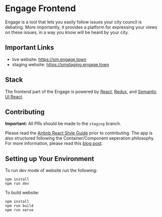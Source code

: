 # Engage Frontend
Engage is a tool that lets you easily follow issues your city council is debating. More importantly, it provides a platform for expressing your views on these issues, in a way you know will be heard by your city.

## Important Links
* live website: https://sm.engage.town
* staging website: https://smstaging.engage.town

## Stack
The frontend part of the Engage is powered by [React](https://reactjs.org/), [Redux](https://redux.js.org/), and [Semantic UI React](https://react.semantic-ui.com/). 

## Contributing
**Important:** All PRs should be made to the `staging` branch.

Please read the [Airbnb React Style Guide](https://github.com/airbnb/javascript/tree/master/react#table-of-contents) prior to contributing. The app is also structured following the Container/Component seperation philosophy. For more information, please read this [blog post](https://medium.com/@dan_abramov/smart-and-dumb-components-7ca2f9a7c7d0).

## Setting up Your Environment
To run dev mode of website run the following:
```
npm install
npm run dev
```

To build website:
```
npm install
npm run build
npm run serve
```
